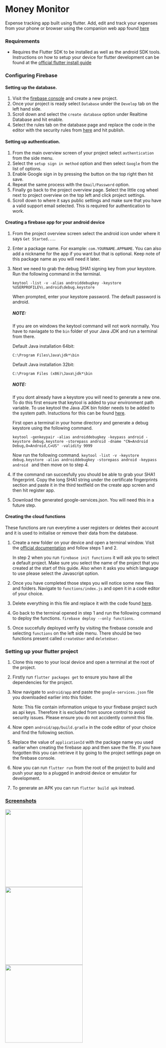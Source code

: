 # Money Monitor

Expense tracking app built using flutter. Add, edit and track your expenses from your phone or browser using the companion web app found [here](https://moneymonitor-al.herokuapp.com/)

### Requirements
* Requires the Flutter SDK to be installed as well as the android SDK tools. Instructions on how to setup your device for flutter development can be found at the [official flutter install guide](https://flutter.dev/docs/get-started/install)

### Configuring Firebase

#### Setting up the database.

1) Visit the [firebase console](https://console.firebase.google.com/) and create a new project.
2) Once your project is ready select `Database` under the `Develop` tab on the left hand side.
3) Scroll down and select the `create database` option under Realtime Database and hit enable. 
4) Select the rules tab on the database page and replace the code in the editor with the security rules from [here](https://gist.github.com/AnushanLingam/998f01ebccd74e7f56c82694be4af501) and hit publish.

#### Setting up authentication.

1) From the main overview screen of your project select `authentication` from the side menu.
2) Select the `setup sign in method` option and then select `Google` from the list of options.
3) Enable Google sign in by pressing the button on the top right then hit save.
4) Repeat the same process with the `Email/Password` option.
5) Finally go back to the project overview page. Select the little cog wheel next to project overview on the top left and click project settings. 
5) Scroll down to where it says public settings and make sure that you have a valid support email selected. This is required for authentication to work.

#### Creating a firebase app for your android device

1) From the project overview screen select the android icon under where it says `Get Started...`.
2) Enter a package name. For example: `com.YOURNAME.APPNAME`. You can also add a nickname for the app if you want but that is optional. Keep note of this package name as you will need it later.
3) Next we need to grab the debug SHA1 signing key from your keystore. Run the following command in the terminal.

    `keytool -list -v -alias androiddebugkey -keystore %USERPROFILE%\.android\debug.keystore` 

    When prompted, enter your keystore password. The default password is android.

    ##### NOTE: 
    If you are on windows the keytool command will not work normally. You have to naviagate to the `bin` folder of your
    Java JDK and run a terminal from there.

    Default Java installation 64bit: 

    `C:\Program Files\Java\jdk*\bin`

    Default Java installation 32bit:

    `C:\Program Files (x86)\Java\jdk*\bin`

    ##### NOTE: 
    If you dont already have a keystore you will need to generate a new one. To do this first ensure that keytool is added to your environment path variable. To use keytool the Java JDK bin folder needs to be added to the system path. Instuctions for this can be found [here](https://www.java.com/en/download/help/path.xml).

    First open a terminal in your home directory and generate a debug keystore using the following command.

    `keytool -genkeypair -alias androiddebugkey -keypass android -keystore debug.keystore -storepass android -dname "CN=Android Debug,O=Android,C=US" -validity 9999`

    Now run the following command. 
    `keytool -list -v -keystore debug.keystore -alias androiddebugkey -storepass android -keypass android ` and then move on to step 4.

4) If the command ran succesfully you should be able to grab your SHA1 fingerprint. Copy the long SHA1 string under the certificate fingerprints section and paste it in the third textfield on the create app screen and then hit register app.
5) Download the generated google-services.json. You will need this in a future step.

#### Creating the cloud functions

These functions are run everytime a user registers or deletes their account and it is used to initialise or remove their data from the database.

1) Create a new folder on your device and open a terminal window. Visit the [official documentation](https://firebase.google.com/docs/functions/get-started) and follow steps 1 and 2. 

    In step 2 when you run `firebase init functions` it will ask you to select a default project. Make sure you select the name of the project that you created at the start of this guide. Also when it asks you which language to use please select the Javascript option.
2) Once you have completed those steps you will notice some new files and folders. Navigate to `functions/index.js` and open it in a code editor of your choice.
3) Delete everything in this file and replace it with the code found [here](https://github.com/AnushanLingam/moneymonitor-cloudfunctions/blob/master/index.js).
4) Go back to the terminal opened in step 1 and run the following command to deploy the functions. 
`firebase deploy --only functions`.
5) Once succefully deployed verify by visiting the firebase console and selecting `functions` on the left side menu. There should be two functions present called `createUser` and `deleteUser`.

### Setting up your flutter project
1) Clone this repo to your local device and open a terminal at the root of the project.
2) Firstly run `flutter packages get` to ensure you have all the dependencies for the project.
3) Now navigate to `android/app` and paste the `google-services.json` file you downloaded earlier into this folder.

    Note: This file contain information unique to your firebase project such as api keys. Therefore it is excluded from source control to avoid security issues. Please ensure you do not accidently commit this file.
4) Now open `android/app/build.gradle` in the code editor of your choice and find the following section.
5)  Replace the value of `applicationId` with the package name you used earlier when creating the firebase app and then save the file. If you have forgotten this you can retrieve it by going to the project settings page on the firebase console.
6) Now you can run `flutter run` from the root of the project to build and push your app to a plugged in android device or emulator for development.
7) To generate an APK you can run `flutter build apk` instead.

### [Screenshots](https://imgur.com/a/9Xa4E14)
<img align="left" src="https://imgur.com/22aExh8.png" width="250">
<img align="left" src="https://imgur.com/3EyEGKQ.png" width="250">
<img align="left" src="https://imgur.com/jYOfp4J.png" width="250">

